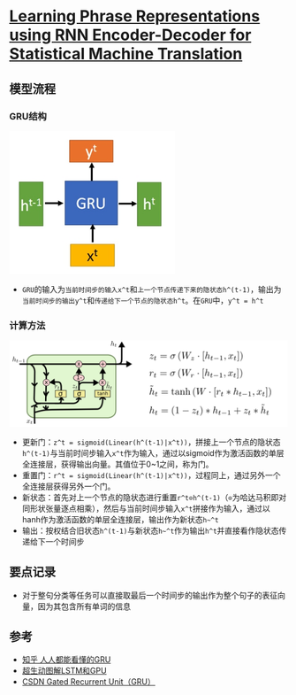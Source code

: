 # [Learning Phrase Representations using RNN Encoder-Decoder for Statistical Machine Translation](https://arxiv.org/abs/1406.1078)

## 模型流程
### GRU结构
![](gru2.jpg)
- `GRU`的输入为`当前时间步的输入x^t`和`上一个节点传递下来的隐状态h^(t-1)`，输出为`当前时间步的输出y^t`和`传递给下一个节点的隐状态h^t`。在`GRU`中，`y^t = h^t`
### 计算方法
![](gru1.png)
- 更新门：`z^t = sigmoid(Linear(h^(t-1)|x^t))`，拼接上一个节点的隐状态`h^(t-1)`与当前时间步输入`x^t`作为输入，通过以sigmoid作为激活函数的单层全连接层，获得输出向量。其值位于0~1之间，称为门。
- 重置门：`r^t = sigmoid(Linear(h^(t-1)|x^t))`，过程同上，通过另外一个全连接层获得另外一个门。
- 新状态：首先对上一个节点的隐状态进行重置`r^t⊙h^(t-1)`（`⊙`为哈达马积即对同形状张量逐点相乘），然后与当前时间步输入`x^t`拼接作为输入，通过以hanh作为激活函数的单层全连接层，输出作为新状态`h~^t`
- 输出：按权结合旧状态`h^(t-1)`与新状态`h~^t`作为输出`h^t`并直接看作隐状态传递给下一个时间步
## 要点记录
- 对于整句分类等任务可以直接取最后一个时间步的输出作为整个句子的表征向量，因为其包含所有单词的信息
## 参考
- [知乎 人人都能看懂的GRU](https://zhuanlan.zhihu.com/p/32481747)
- [超生动图解LSTM和GPU](https://mp.weixin.qq.com/s?__biz=MzIzNjc1NzUzMw==&mid=2247506068&idx=3&sn=a9b133c2e5448fd7f516b524ce0f7b64&chksm=e8d06fe6dfa7e6f0c3f20f527b96c1b1f6d7d47a0c78e023e72659dcbb88d61a2dc3fe595b49&mpshare=1&scene=2&srcid=1017sNxQqedoLUbeEpE8OISm&from=timeline&ascene=14&devicetype=Windows+10&version=62060841&nettype=WIFI&abtest_cookie=BAABAAoACwASABMABQAjlx4AVpkeAMuZHgDZmR4A3JkeAAAA&lang=zh_CN&pass_ticket=GBPd6%2B5%2FLlUvBeCqINiY1wpuzP7lGEqZ56ehbFLEDOpO9Vn%2B1vWUL4XSYxrj%2BK1g&wx_header=1&key=89c13119caee7b320e68e880eaad36d33de64a419603510389cd0931a14b2720087726ef52a87442ca16ec9399103c34f3048a70de87946e3bbec139fdcb90f92742ab270fff31580c8403d1884a385f&uin=NTg0MjEwMDE4&exportkey=AxIZEsXGek4ilXqh6x9f1Zc%3D)
- [CSDN Gated Recurrent Unit（GRU）](https://blog.csdn.net/u012328159/article/details/87907739)
